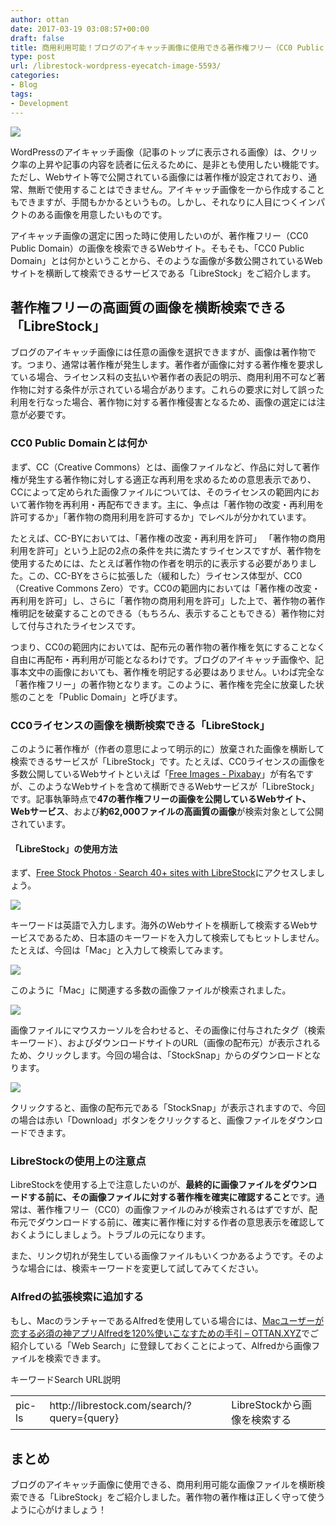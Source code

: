 ```yaml
---
author: ottan
date: 2017-03-19 03:08:57+00:00
draft: false
title: 商用利用可能！ブログのアイキャッチ画像に使用できる著作権フリー（CC0 Public Domain）の画像を横断して検索できる「LibreStock」
type: post
url: /librestock-wordpress-eyecatch-image-5593/
categories:
- Blog
tags:
- Development
---
```


![](/images/2017/03/170319-58cdee533aa3e.jpg)






WordPressのアイキャッチ画像（記事のトップに表示される画像）は、クリック率の上昇や記事の内容を読者に伝えるために、是非とも使用したい機能です。ただし、Webサイト等で公開されている画像には著作権が設定されており、通常、無断で使用することはできません。アイキャッチ画像を一から作成することもできますが、手間もかかるというもの。しかし、それなりに人目につくインパクトのある画像を用意したいものです。





アイキャッチ画像の選定に困った時に使用したいのが、著作権フリー（CC0 Public Domain）の画像を検索できるWebサイト。そもそも、「CC0 Public Domain」とは何かということから、そのような画像が多数公開されているWebサイトを横断して検索できるサービスである「LibreStock」をご紹介します。





## 著作権フリーの高画質の画像を横断検索できる「LibreStock」





ブログのアイキャッチ画像には任意の画像を選択できますが、画像は著作物です。つまり、通常は著作権が発生します。著作者が画像に対する著作権を要求している場合、ライセンス料の支払いや著作者の表記の明示、商用利用不可など著作物に対する条件が示されている場合があります。これらの要求に対して誤った利用を行なった場合、著作物に対する著作権侵害となるため、画像の選定には注意が必要です。





### CC0 Public Domainとは何か





まず、CC（Creative Commons）とは、画像ファイルなど、作品に対して著作権が発生する著作物に対しする適正な再利用を求めるための意思表示であり、CCによって定められた画像ファイルについては、そのライセンスの範囲内において著作物を再利用・再配布できます。主に、争点は「著作物の改変・再利用を許可するか」「著作物の商用利用を許可するか」でレベルが分かれています。





たとえば、CC-BYにおいては、「著作権の改変・再利用を許可」
「著作物の商用利用を許可」という上記の2点の条件を共に満たすライセンスですが、著作物を使用するためには、たとえば著作物の作者を明示的に表示する必要がありました。この、CC-BYをさらに拡張した（緩和した）ライセンス体型が、CC0（Creative Commons Zero）です。CC0の範囲内においては「著作権の改変・再利用を許可」し、さらに「著作物の商用利用を許可」した上で、著作物の著作権明記を破棄することのできる（もちろん、表示することもできる）著作物に対して付与されたライセンスです。





つまり、CC0の範囲内においては、配布元の著作物の著作権を気にすることなく自由に再配布・再利用が可能となるわけです。ブログのアイキャッチ画像や、記事本文中の画像においても、著作権を明記する必要はありません。いわば完全な「著作権フリー」の著作物となります。このように、著作権を完全に放棄した状態のことを「Public Domain」と呼びます。





### CC0ライセンスの画像を横断検索できる「LibreStock」





このように著作権が（作者の意思によって明示的に）放棄された画像を横断して検索できるサービスが「LibreStock」です。たとえば、CC0ライセンスの画像を多数公開しているWebサイトといえば「[Free Images - Pixabay](https://pixabay.com/)」が有名ですが、このようなWebサイトを含めて横断できるWebサービスが「LibreStock」です。記事執筆時点で**47の著作権フリーの画像を公開しているWebサイト、Webサービス**、および**約62,000ファイルの高画質の画像**が検索対象として公開されています。





#### 「LibreStock」の使用方法





まず、[Free Stock Photos · Search 40+ sites with LibreStock](http://librestock.com/)にアクセスしましょう。





![](/images/2017/03/170319-58cdee5a377cf.png)






キーワードは英語で入力します。海外のWebサイトを横断して検索するWebサービスであるため、日本語のキーワードを入力して検索してもヒットしません。たとえば、今回は「Mac」と入力して検索してみます。





![](/images/2017/03/170319-58cdee61306dd.png)






このように「Mac」に関連する多数の画像ファイルが検索されました。





![](/images/2017/03/170319-58cdee66898ed.png)






画像ファイルにマウスカーソルを合わせると、その画像に付与されたタグ（検索キーワード）、およびダウンロードサイトのURL（画像の配布元）が表示されるため、クリックします。今回の場合は、「StockSnap」からのダウンロードとなります。





![](/images/2017/03/170319-58cdee706c0bc.png)






クリックすると、画像の配布元である「StockSnap」が表示されますので、今回の場合は赤い「Download」ボタンをクリックすると、画像ファイルをダウンロードできます。





### LibreStockの使用上の注意点





LibreStockを使用する上で注意したいのが、**最終的に画像ファイルをダウンロードする前に、その画像ファイルに対する著作権を確実に確認すること**です。通常は、著作権フリー（CC0）の画像ファイルのみが検索されるはずですが、配布元でダウンロードする前に、確実に著作権に対する作者の意思表示を確認しておくようにしましょう。トラブルの元になります。





また、リンク切れが発生している画像ファイルもいくつかあるようです。そのような場合には、検索キーワードを変更して試してみてください。





### Alfredの拡張検索に追加する





もし、MacのランチャーであるAlfredを使用している場合には、[Macユーザーが恋する必須の神アプリAlfredを120%使いこなすための手引 – OTTAN.XYZ](https://ottan.xyz/alfred-guidance-181/)でご紹介している「Web Search」に登録しておくことによって、Alfredから画像ファイルを検索できます。



<table class="table" >
<tr >キーワードSearch URL説明</tr>
<tr >
<td >pic-ls
</td>
<td >http://librestock.com/search/?query={query}
</td>
<td >LibreStockから画像を検索する
</td></tr>
</table>



## まとめ





ブログのアイキャッチ画像に使用できる、商用利用可能な画像ファイルを横断検索できる「LibreStock」をご紹介しました。著作物の著作権は正しく守って使うように心がけましょう！
